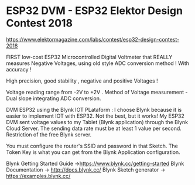 
# ESP32 DVM - ESP32 Elektor Design Contest 2018 #

https://www.elektormagazine.com/labs/contest/esp32-design-contest-2018
 
FIRST low-cost ESP32 Microcontrolled Digital Voltmeter that REALLY measures Negative Voltages, using old style ADC conversion method ! With accuracy !

High precision, good stability , negative and positive Voltages !

Voltage reading range from -2V to +2V . Method of Voltage measurement - Dual slope integrating ADC conversion.

DVM ESP32 using the Blynk IOT PLataform :
I choose Blynk because it is easier to implement IOT with ESP32. Not the best, but it works!
My ESP32 DVM sent voltage values to my Tablet (Blynk application) through the Blynk Cloud Server.
The sending data rate must be at least 1 value per second. Restriction of the free Blynk server.

You must configure the router's SSID and password in that Sketch.
The Token Key is what you can get from the Blynk Application configuration.

Blynk Getting Started Guide ->https://www.blynk.cc/getting-started
Blynk Documentation -> http://docs.blynk.cc/
Blynk Sketch generator -> https://examples.blynk.cc/
